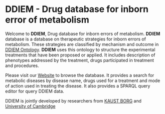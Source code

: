 # DDIEM - Drug database for inborn error of metabolism

Welcome to **DDIEM**, Drug database for inborn errors of metabolism. **DDIEM** database is a database on therapeutic strategies for inborn errors of metabolism. These strategies are classified by mechanism and outcome in [DDIEM Ontology](http://aber-owl.net/ontology/DDIEM/). **DDIEM** uses this ontology to structure the experimental treatments that have been proposed or applied. It includes description of phenotypes addressed by the treatment, drugs participated in treatment and procedures.

Please visit our [Website](ddiem.phenomebrowser.net) to browse the database. It provides a search for metabolic diseases by disease name, drugs used for a treatment and mode of action used in treating the disease. It also provides a SPARQL query editor for query DDIEM data.

DDIEM is jointly developed by researchers from [KAUST BORG](https://borg.kaust.edu.sa) and [University of Cambridge](https://www.pdn.cam.ac.uk/directory/paul-schofield)
